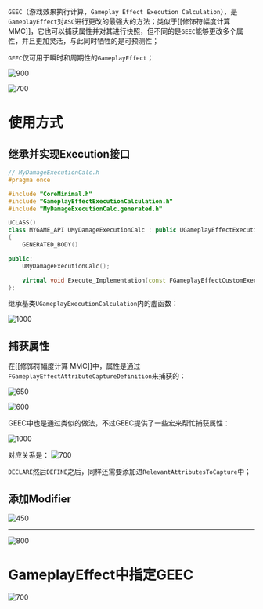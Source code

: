 `GEEC`（游戏效果执行计算，`Gameplay Effect Execution Calculation`），是`GameplayEffect`对`ASC`进行更改的最强大的方法；类似于[[修饰符幅度计算 MMC]]，它也可以捕获属性并对其进行快照，但不同的是`GEEC`能够更改多个属性，并且更加灵活，与此同时牺牲的是可预测性；

`GEEC`仅可用于瞬时和周期性的`GameplayEffect`；

![900](https://pic-1315225359.cos.ap-shanghai.myqcloud.com/20250308000210.png)

![700](https://pic-1315225359.cos.ap-shanghai.myqcloud.com/20250308013215.png)

# 使用方式

## 继承并实现Execution接口

```cpp
// MyDamageExecutionCalc.h
#pragma once

#include "CoreMinimal.h"
#include "GameplayEffectExecutionCalculation.h"
#include "MyDamageExecutionCalc.generated.h"

UCLASS()
class MYGAME_API UMyDamageExecutionCalc : public UGameplayEffectExecutionCalculation
{
    GENERATED_BODY()

public:
    UMyDamageExecutionCalc();

    virtual void Execute_Implementation(const FGameplayEffectCustomExecutionParameters& ExecutionParams, FGameplayEffectCustomExecutionOutput& OutExecutionOutput) const override;
};
```

继承基类`UGameplayExecutionCalculation`内的虚函数：

![1000](https://pic-1315225359.cos.ap-shanghai.myqcloud.com/20250308140214.png)

## 捕获属性

在[[修饰符幅度计算 MMC]]中，属性是通过`FGameplayEffectAttributeCaptureDefinition`来捕获的：

![650](https://pic-1315225359.cos.ap-shanghai.myqcloud.com/20250308143135.png)

![600](https://pic-1315225359.cos.ap-shanghai.myqcloud.com/20250308143201.png)

GEEC中也是通过类似的做法，不过GEEC提供了一些宏来帮忙捕获属性：

![1000](https://pic-1315225359.cos.ap-shanghai.myqcloud.com/20250308150032.png)

对应关系是：
![700](https://pic-1315225359.cos.ap-shanghai.myqcloud.com/20250308151229.png)

`DECLARE`然后`DEFINE`之后，同样还需要添加进`RelevantAttributesToCapture`中；

## 添加Modifier

![450](https://pic-1315225359.cos.ap-shanghai.myqcloud.com/20250308155013.png)

---

![800](https://pic-1315225359.cos.ap-shanghai.myqcloud.com/20250308155212.png)

# GameplayEffect中指定GEEC

![700](https://pic-1315225359.cos.ap-shanghai.myqcloud.com/20250308155541.png)

